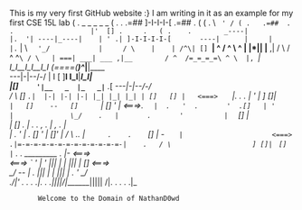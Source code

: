 This is my very first GitHub website :}
I am writing in it as an example for my first CSE 15L lab
                   (   .                   _ _ _ _ _
    (   .     .  .=##                      ]-I-I-I-[
  .=##   .  (      ( .                     \ `  ' /
    ( .   .=##  .       .                   |'  []
  .     .   ( .    .        _----|          |.  '|
                             ----|_----|    | ' .|
    ]-I-I-I-I-[       ----|      |     |    |. ` |
     \ `   '_/            |     / \    |    | /^\|
      []  `__|            ^    / ^ \   ^    | |*||
      |__   ,|           / \  / ^ ^`\ / \   | ===|
   ___| ___ ,|__        / ^  /=_=_=_=\ ^ \  |, `_|
   I_I__I_I__I_I       (====(_________)_^___|____|____   
   \-\--|-|--/-/       |     I  [ ]__I I_I__|____I_I_|  
    |[] `    '|__   _  |_   _|`__  ._[  _-\--|-|--/-/  
   / \  [] ` .|  |-| |-| |-| |_| |_| |_| | []   [] |  
  <===>    `  |.            .      .     |    '    |
  ] []|  `    |   []    --   []      `   |   [] '  |
  <===>.  `   |  .   '  .       '  .[]   | '       |             
   \_/    .   |       .       '          |   `  [] |           
    | []    . |   .  .           ,  .    | ,    .  |                   
    |    . '  |       . []  '            |    []'  |
   / \   ..   |  `      .    .     `[]   | -   `   |                     
  <===>      .|=-=-=-=-=-=-=-=-=-=-=-=-=-|    .   / \                   
  ] []|` ` [] |`  .  .   _________   .   |-      <===>            
  <===>  `  ' | '   |||  |       |  |||  |  []   <===>                      
   \_/     -- |   . |||  |       |  |||  | .  '   \_/                     
  ./|' . . . .|. . .||||/|_______|\|||| /|. . . . .|\_
  
           Welcome to the Domain of NathanD0wd
